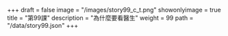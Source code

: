 +++
draft = false 
image = "/images/story99_c_t.png" 
showonlyimage = true 
title = "第99課" 
description = "為什麼要看醫生" 
weight = 99 
path = "/data/story99.json" 
+++
